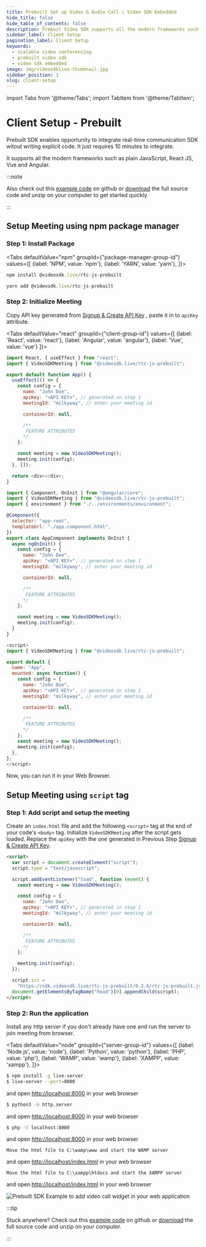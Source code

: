 ```yaml
---
title: Prebuilt Set up Video & Audio Call | Video SDK Embedded
hide_title: false
hide_table_of_contents: false
description: Prebuit Video SDK supports all the modern frameworks such as plain JavaScript, React JS, Vue and Angular and more. Embedded Video calling build up scalable video conferencing applications or website.
sidebar_label: Client Setup
pagination_label: Client Setup
keywords:
  - scalable video conferencing
  - prebuilt video sdk
  - video sdk embedded
image: img/videosdklive-thumbnail.jpg
sidebar_position: 1
slug: client-setup
---
```


import Tabs from '@theme/Tabs';
import TabItem from '@theme/TabItem';

# Client Setup - Prebuilt

Prebuilt SDK enables opportunity to integrate real-time communication SDK witout writing explicit code. It just requires 10 minutes to integrate.

It supports all the modern frameworks such as plain JavaScript, React JS, Vue and Angular.

:::note

Also check out this [example code](https://github.com/videosdk-live/videosdk-rtc-js-prebuilt-embedded-example) on github or [download](https://github.com/videosdk-live/videosdk-rtc-js-prebuilt-embedded-example/archive/refs/tags/v0.1.1.zip) the full source code and unzip on your computer to get started quickly.

:::

## Setup Meeting using npm package manager

### Step 1: Install Package

<Tabs
defaultValue="npm"
groupId={"package-manager-group-id"}
values={[
{label: 'NPM', value: 'npm'},
{label: 'YARN', value: 'yarn'},
]}>
<TabItem value="npm">

```js
npm install @videosdk.live/rtc-js-prebuilt
```

</TabItem>
<TabItem value="yarn">

```js
yarn add @videosdk.live/rtc-js-prebuilt
```

</TabItem>
</Tabs>

### Step 2: Initialize Meeting

Copy API key generated from [Signup & Create API Key](/docs/guide/prebuilt-video-and-audio-calling/signup-and-create-api) , paste it in to `apiKey` attribute.

<Tabs
defaultValue="react"
groupId={"client-group-id"}
values={[
{label: 'React', value: 'react'},
{label: 'Angular', value: 'angular'},
{label: 'Vue', value: 'vue'}
]}>
<TabItem value="react">

```js
import React, { useEffect } from "react";
import { VideoSDKMeeting } from "@videosdk.live/rtc-js-prebuilt";

export default function App() {
  useEffect(() => {
    const config = {
      name: "John Doe",
      apiKey: "<API KEY>", // generated in step 1
      meetingId: "milkyway", // enter your meeting id

      containerId: null,

      /**
       FEATURE ATTRIBUTES
      */
    };

    const meeting = new VideoSDKMeeting();
    meeting.init(config);
  }, []);

  return <div></div>;
}
```

</TabItem>
<TabItem value="angular">

```js
import { Component, OnInit } from "@angular/core";
import { VideoSDKMeeting } from "@videosdk.live/rtc-js-prebuilt";
import { environment } from "./../environments/environment";

@Component({
  selector: "app-root",
  templateUrl: "./app.component.html",
})
export class AppComponent implements OnInit {
  async ngOnInit() {
    const config = {
      name: "John Doe",
      apiKey: "<API KEY>", // generated in step 1
      meetingId: "milkyway", // enter your meeting id

      containerId: null,

      /**
       FEATURE ATTRIBUTES
      */
    };

    const meeting = new VideoSDKMeeting();
    meeting.init(config);
  }
}
```

</TabItem>

<TabItem value="vue">

```js
<script>
import { VideoSDKMeeting } from "@videosdk.live/rtc-js-prebuilt";

export default {
  name: "App",
  mounted: async function() {
    const config = {
      name: "John Doe",
      apiKey: "<API KEY>", // generated in step 1
      meetingId: "milkyway", // enter your meeting id

      containerId: null,

      /**
       FEATURE ATTRIBUTES
      */
    };
    const meeting = new VideoSDKMeeting();
    meeting.init(config);
  },
};
</script>

```

</TabItem>
</Tabs>
Now, you can run it in your Web Browser.

## Setup Meeting using `script` tag

### Step 1: Add script and setup the meeting

Create an `index.html` file and add the following `<script>` tag at the end of your code's `<body>` tag. Initialize `VideoSDKMeeting` after the script gets loaded. Replace the `apiKey` with the one generated in Previous Step [Signup & Create API Key](/docs/guide/prebuilt-video-and-audio-calling/signup-and-create-api).

```html title="index.html"
<script>
  var script = document.createElement("script");
  script.type = "text/javascript";

  script.addEventListener("load", function (event) {
    const meeting = new VideoSDKMeeting();

    const config = {
      name: "John Doe",
      apiKey: "<API KEY>", // generated in step 1
      meetingId: "milkyway", // enter your meeting id

      containerId: null,

      /**
       FEATURE ATTRIBUTES
      */
    };

    meeting.init(config);
  });

  script.src =
    "https://sdk.videosdk.live/rtc-js-prebuilt/0.2.6/rtc-js-prebuilt.js";
  document.getElementsByTagName("head")[0].appendChild(script);
</script>
```

### Step 2: Run the application

Install any http server if you don't already have one and run the server to join meeting from browser.

<Tabs
defaultValue="node"
groupId={"server-group-id"}
values={[
{label: 'Node.js', value: 'node'},
{label: 'Python', value: 'python'},
{label: 'PHP', value: 'php'},
{label: 'WAMP', value: 'wamp'},
{label: 'XAMPP', value: 'xampp'},
]}>
<TabItem value="node">

```bash
$ npm install -g live-server
$ live-server --port=8000
```

and open [http://localhost:8000](http://localhost:8000) in your web browser

</TabItem>
<TabItem value="python">

```bash
$ python3 -m http.server
```

and open [http://localhost:8000](http://localhost:8000) in your web browser

</TabItem>
<TabItem value="php">

```bash
$ php -S localhost:8000
```

and open [http://localhost:8000](http://localhost:8000) in your web browser

</TabItem>
<TabItem value="wamp">

```
Move the html file to C:\wamp\www and start the WAMP server
```

and open [http://localhost/index.html](http://localhost/index.html) in your web browser

</TabItem>
<TabItem value="xampp">

```
Move the html file to C:\xampp\htdocs and start the XAMPP server
```

and open [http://localhost/index.html](http://localhost/index.html) in your web browser

</TabItem>
</Tabs>

![Prebuilt SDK Example to add video call widget in your web application](/img/prebuilt/prebuilt-grid.png)

:::tip

Stuck anywhere? Check out this [example code](https://github.com/videosdk-live/videosdk-rtc-js-prebuilt-embedded-example) on github or [download](https://github.com/videosdk-live/videosdk-rtc-js-prebuilt-embedded-example/archive/refs/tags/v0.1.1.zip) the full source code and unzip on your computer.

:::
